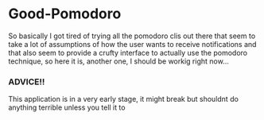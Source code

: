 # Good-Pomodoro

  So basically I got tired of trying all the pomodoro clis out
  there that seem to take a lot of assumptions of how the user
  wants to receive notifications and that also seem to provide
  a crufty interface to actually use the pomodoro technique,
  so here it is, another one, I should be workig right now...

### ADVICE!!
  This application is in a very early stage, it might break
  but shouldnt do anything terrible unless you tell it to
